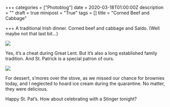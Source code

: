 +++
categories = ["Photoblog"]
date = 2020-03-18T01:00:00Z
description = ""
draft = true
minipost = "True"
tags = []
title = "Corned Beef and Cabbage"

+++
A traditional Irish dinner. Corned beef and cabbage and Saldo. (Well maybe not that last bit...)  
  
![](https://res.cloudinary.com/tobyblog/image/upload/v1584496719/img/5E5575D6-6C0C-4F76-A627-A92BE653AA03_lmhqbf.jpg)

Yes, it’s a cheat during Great Lent. But it’s also a long established family tradition. And St. Patrick is a special patron of ours. 

![](https://res.cloudinary.com/tobyblog/image/upload/v1584496894/img/4FABD799-B14F-4D46-A2D9-7F2DE1BEAB97_iw970m.jpg)

For dessert, s’mores over the stove, as we missed our chance for brownies today, and I neglected to hoard ice cream during the quarantine. No matter, they were delicious. 

Happy St. Pat’s. How about celebrating with a Stinger tonight?